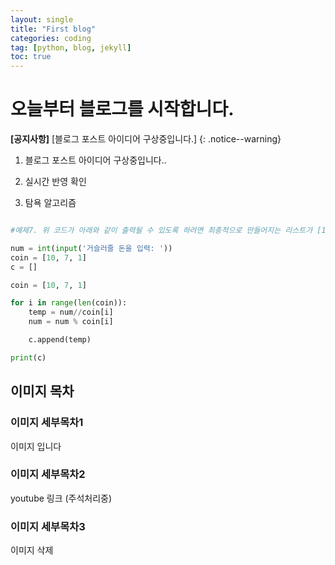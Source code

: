 ```yaml
---
layout: single
title: "First blog"
categories: coding
tag: [python, blog, jekyll]
toc: true
---
```


# 오늘부터 블로그를 시작합니다.

**[공지사항]** [블로그 포스트 아이디어 구상중입니다.]
{: .notice--warning}

1. 블로그 포스트 아이디어 구상중입니다..

2. 실시간 반영 확인

3. 탐욕 알고리즘

```python

#예제7. 위 코드가 아래와 같이 출력될 수 있도록 하려면 최종적으로 만들어지는 리스트가 [1, 0, 4]여야 함

num = int(input('거슬러줄 돈을 입력: '))
coin = [10, 7, 1]
c = []

coin = [10, 7, 1]

for i in range(len(coin)):
    temp = num//coin[i]
    num = num % coin[i]

    c.append(temp)

print(c)
```

## 이미지 목차

### 이미지 세부목차1

이미지 입니다

### 이미지 세부목차2

youtube 링크 (주석처리중)

### 이미지 세부목차3

이미지 삭제
